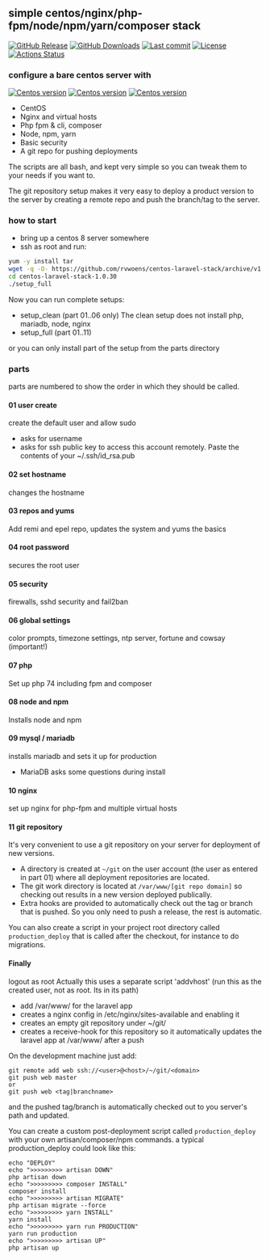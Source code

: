 ## simple centos/nginx/php-fpm/node/npm/yarn/composer stack
[![GitHub Release](https://img.shields.io/github/v/release/rvwoens/centos-laravel-stack.svg?style=flat)](https://github.com/rvwoens/centos-laravel-stack)
[![GitHub Downloads](https://img.shields.io/github/downloads/rvwoens/centos-laravel-stack/total?color=green)](https://github.com/rvwoens/centos-laravel-stack/releases/latest)
[![Last commit](https://img.shields.io/github/last-commit/rvwoens/centos-laravel-stack)](https://github.com/rvwoens/centos-laravel-stack)
[![License](https://poser.pugx.org/cosninix/cos/license)](https://github.com/rvwoens/centos-laravel-stack)
[![Actions Status](https://github.com/rvwoens/centos-laravel-stack/workflows/CI/badge.svg)](https://github.com/rvwoens/centos-laravel-stack/actions)

### configure a bare centos server with
[![Centos version](https://img.shields.io/badge/CentOS-8-blue)](https://github.com/rvwoens/centos-laravel-stack)
[![Centos version](https://img.shields.io/badge/PHP-7.4-blue)](https://github.com/rvwoens/centos-laravel-stack)
[![Centos version](https://img.shields.io/badge/Node-12-blue)](https://github.com/rvwoens/centos-laravel-stack)
* CentOS 
* Nginx and virtual hosts
* Php fpm & cli, composer  
* Node, npm, yarn
* Basic security 
* A git repo for pushing deployments 

The scripts are all bash, and kept very simple so you can tweak them to your needs if you want to.

The git repository setup makes it very easy to deploy a product version to the server by creating a remote repo and push the branch/tag to the server.  

### how to start

* bring up a centos 8 server somewhere
* ssh as root and run:

```bash
yum -y install tar
wget -q -O- https://github.com/rvwoens/centos-laravel-stack/archive/v1.0.30.tar.gz | tar -xz
cd centos-laravel-stack-1.0.30
./setup_full
```

Now you can run complete setups:

- setup_clean (part 01..06 only) The clean setup does not install php, mariadb, node, nginx
- setup_full (part 01..11)

or you can only install part of the setup from the parts directory

### parts

parts are numbered to show the order in which they should be called.

#### 01 user create
create the default user and allow sudo

* asks for username
* asks for ssh public key to access this account remotely. Paste the contents of your ~/.ssh/id_rsa.pub

#### 02 set hostname
changes the hostname

#### 03 repos and yums
Add remi and epel repo, updates the system and yums the basics

#### 04 root password
secures the root user

#### 05 security
firewalls, sshd security and fail2ban

#### 06 global settings
color prompts, timezone settings, ntp server, fortune and cowsay (important!)

#### 07 php
Set up php 74 including fpm and composer

#### 08 node and npm
Installs node and npm

#### 09 mysql / mariadb
installs mariadb and sets it up for production

* MariaDB asks some questions during install

#### 10 nginx
set up nginx for php-fpm and multiple virtual hosts

#### 11 git repository
It's very convenient to use a git repository on your server for deployment of new versions.
* A directory is created at ```~/git``` on the user account (the user as entered in part 01) where all deployment repositories are located.
* The git work directory is located at ```/var/www/[git repo domain]``` so checking out results in a new version deployed publically.
* Extra hooks are provided to automatically check out the tag or branch that is pushed. So you only need to push a release, the rest is automatic.

You can also create a script in your project root directory called ```production_deploy``` that is called after the checkout, for instance to do migrations.

#### Finally
logout as root
Actually this uses a separate script 'addvhost' (run this as the created user, not as root. Its in its path)
- add /var/www/<domain> for the laravel app
- creates a nginx config in /etc/nginx/sites-available and enabling it
- creates an empty git repository under ~/git/<domain>
- creates a receive-hook for this repository so it automatically updates the laravel app at /var/www/<domain> after a push

On the development machine just add:
```
git remote add web ssh://<user>@<host>/~/git/<domain>
git push web master
or
git push web <tag|branchname>
```
and the pushed tag/branch is automatically checked out to you server's path and
updated. 

You can create a custom post-deployment script called ```production_deploy``` with your own artisan/composer/npm commands.
a typical production_deploy could look like this:
```
echo "DEPLOY"
echo ">>>>>>>>> artisan DOWN"
php artisan down
echo ">>>>>>>>> composer INSTALL"
composer install
echo ">>>>>>>>> artisan MIGRATE"
php artisan migrate --force
echo ">>>>>>>>> yarn INSTALL"
yarn install
echo ">>>>>>>>> yarn run PRODUCTION"
yarn run production
echo ">>>>>>>>> artisan UP"
php artisan up
```







 
